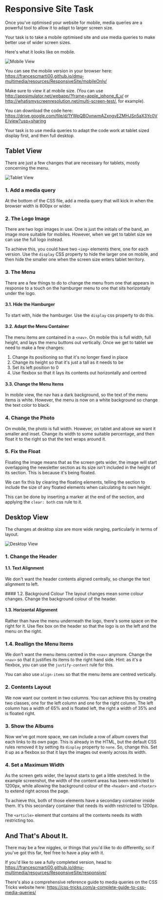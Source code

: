 # Responsive Site Task

Once you've optimised your website for mobile, media queries are a powerful tool to allow it to adapt to larger screen size.

Your task is to take a mobile optimised site and use media queries to make better use of wider screen sizes.

Here's what it looks like on mobile.

![Mobile View](https://francescmarti00.github.io/dmu-multimedia/resources/img/callSiteSmall.png)

You can see the mobile version in your browser here: <https://francescmarti00.github.io/dmu-multimedia/resources/ResponsiveSite/mobileOnly/>

Make sure to view it at mobile size. (You can use <http://appsimulator.net/webapp/?frame=apple_iphone_6_v/> or <http://whatismyscreenresolution.net/multi-screen-test/>, for example).

You can download the code here: <https://drive.google.com/file/d/1YWpQBOvnwmAZxngvEZMHJSn5aX3Yc0VE/view?usp=sharing>

Your task is to use media queries to adapt the code work at tablet sized display first, and then full desktop.

## Tablet View

There are just a few changes that are necessary for tablets, mostly concerning the menu.

![Tablet View](https://francescmarti00.github.io/dmu-multimedia/resources/img/callaSiteMedium.png)

### 1. Add a media query

At the bottom of the CSS file, add a media query that will kick in when the browser width is 800px or wider.

### 2. The Logo Image

There are two logo images in use. One is just the initials of the band, an image more suitable for mobiles. However, when we get to tablet size we can use the full logo instead.

To achieve this, you could have two `<img>` elements there, one for each version. Use the `display` CSS property to hide the larger one on mobile, and then hide the smaller one when the screen size enters tablet territory.

### 3. The Menu

There are a few things to do to change the menu from one that appears in response to a touch on the hamburger menu to one that sits horizontally under the logo.

#### 3.1. Hide the Hamburger

To start with, hide the hamburger. Use the `display` css property to do this.

#### 3.2. Adapt the Menu Container

The menu items are contained in a `<nav>`. On mobile this is full width, full height, and lays the menu buttons out vertically. Once we get to tablet we need to make a few changes:

1. Change its positioning so that it's no longer fixed in place
2. Change its height so that it's just a tall as it needs to be
3. Set its left position to 0
4. Use flexbox so that it lays its contents out horizontally and centred

#### 3.3. Change the Menu Items

In mobile view, the nav has a dark background, so the text of the menu items is white. However, the menu is now on a white background so change the text color to black.

### 4. Change the Photo

On mobile, the photo is full width. However, on tablet and above we want it smaller and inset. Change its width to some suitable percentage, and then float it to the right so that the text wraps around it.

### 5. Fix the Float

Floating the image means that as the screen gets wider, the image will start overlapping the newsletter section as its size isn't included in the height of its section. This is because it's being floated.

We can fix this by clearing the floating elements, telling the section to include the size of any floated elements when calculating its own height.

This can be done by inserting a marker at the end of the section, and applying the `clear: both` css rule to it.

## Desktop View

The changes at desktop size are more wide ranging, particularly in terms of layout.

![Desktop View](https://francescmarti00.github.io/dmu-multimedia/resources/img/callaSiteLarge.png)

### 1. Change the Header

#### 1.1. Text Alignment

We don't want the header contents aligned centrally, so change the text alignment to left.

#### 1.2. Background Colour
The layout changes mean some colour changes. Change the background colour of the header.

#### 1.3. Horizontal Alignment

Rather than have the menu underneath the logo, there's some space on the right for it. Use flex box on the header so that the logo is on the left and the menu on the right.

### 1.4. Reallign the Menu Items

We don't want the menu items centred in the `<nav>` anymore. Change the `<nav>` so that it justifies its items to the right hand side. Hint: as it's a flexbox, you can use the `justify-content` rule for this.

You can also use `align-items` so that the menu items are centred vertically.

### 2. Contents Layout

We now want our content in two columns. You can achieve this by creating two classes, one for the left column and one for the right column. The left column has a width of 65% and is floated left, the right a width of 35% and is floated right.

### 3. Show the Albums

Now we've got more space, we can include a row of album covers that each links to its own page. This is already in the HTML, but the default CSS rules removed it by setting its `display` property to `none`. So, change this. Set it up as a flexbox so that it lays the images out evenly across its width.

### 4. Set a Maximum Width

As the screen gets wider, the layout starts to get a little stretched. In the example screenshot, the width of the content areas has been restricted to 1200px, while allowing the background colour of the `<header>` and `<footer>` to extend right across the page.

To achieve this, both of those elements have a secondary container inside them. It's this secondary container that needs its width restricted to 1200px.

The `<article>` element that contains all the contents needs its width restricting too.

## And That's About It.

There may be a few niggles, or things that you'd like to do differently, so if you've got this far, feel free to have a play with it.

If you'd like to see a fully completed version, head to <https://francescmarti00.github.io/dmu-multimedia/resources/ResponsiveSite/responsive/>

There's also a comprehensive reference guide to media queries on the CSS Tricks website here: <https://css-tricks.com/a-complete-guide-to-css-media-queries/>
